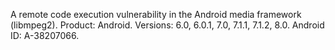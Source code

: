 A remote code execution vulnerability in the Android media framework (libmpeg2). Product: Android. Versions: 6.0, 6.0.1, 7.0, 7.1.1, 7.1.2, 8.0. Android ID: A-38207066.